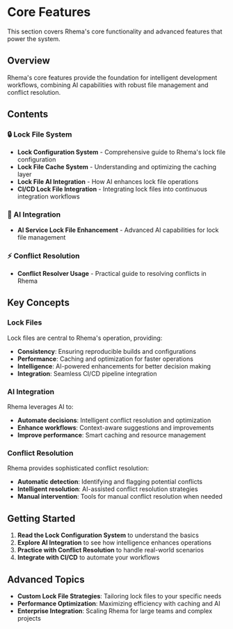 # Core Features

This section covers Rhema's core functionality and advanced features that power the system.

## Overview

Rhema's core features provide the foundation for intelligent development workflows, combining AI capabilities with robust file management and conflict resolution.

## Contents

### 🔒 Lock File System
- **Lock Configuration System** - Comprehensive guide to Rhema's lock file configuration
- **Lock File Cache System** - Understanding and optimizing the caching layer
- **Lock File AI Integration** - How AI enhances lock file operations
- **CI/CD Lock File Integration** - Integrating lock files into continuous integration workflows

### 🤖 AI Integration
- **AI Service Lock File Enhancement** - Advanced AI capabilities for lock file management

### ⚡ Conflict Resolution
- **Conflict Resolver Usage** - Practical guide to resolving conflicts in Rhema

## Key Concepts

### Lock Files
Lock files are central to Rhema's operation, providing:
- **Consistency**: Ensuring reproducible builds and configurations
- **Performance**: Caching and optimization for faster operations
- **Intelligence**: AI-powered enhancements for better decision making
- **Integration**: Seamless CI/CD pipeline integration

### AI Integration
Rhema leverages AI to:
- **Automate decisions**: Intelligent conflict resolution and optimization
- **Enhance workflows**: Context-aware suggestions and improvements
- **Improve performance**: Smart caching and resource management

### Conflict Resolution
Rhema provides sophisticated conflict resolution:
- **Automatic detection**: Identifying and flagging potential conflicts
- **Intelligent resolution**: AI-assisted conflict resolution strategies
- **Manual intervention**: Tools for manual conflict resolution when needed

## Getting Started

1. **Read the Lock Configuration System** to understand the basics
2. **Explore AI Integration** to see how intelligence enhances operations
3. **Practice with Conflict Resolution** to handle real-world scenarios
4. **Integrate with CI/CD** to automate your workflows

## Advanced Topics

- **Custom Lock File Strategies**: Tailoring lock files to your specific needs
- **Performance Optimization**: Maximizing efficiency with caching and AI
- **Enterprise Integration**: Scaling Rhema for large teams and complex projects 